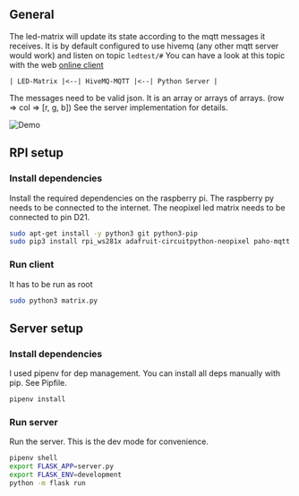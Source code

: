 ## General

The led-matrix will update its state according to the mqtt messages it receives. It is by default configured to use hivemq (any other mqtt server would work) and listen on topic `ledtest/#`
You can have a look at this topic with the web [online client](http://www.hivemq.com/demos/websocket-client/)
```
| LED-Matrix |<--| HiveMQ-MQTT |<--| Python Server |
```

The messages need to be valid json. It is an array or arrays of arrays. (row => col => [r, g, b])
See the server implementation for details.

![Demo](/demo.gif)

## RPI setup
### Install dependencies

Install the required dependencies on the raspberry pi. The raspberry py needs to be connected to the internet. The neopixel led matrix needs to be connected to pin D21.

```bash
sudo apt-get install -y python3 git python3-pip
sudo pip3 install rpi_ws281x adafruit-circuitpython-neopixel paho-mqtt
```

### Run client

It has to be run as root

```bash
sudo python3 matrix.py
```

## Server setup
### Install dependencies
I used pipenv for dep management. You can install all deps manually with pip. See Pipfile.

```bash
pipenv install
```

### Run server
Run the server. This is the dev mode for convenience.

```bash
pipenv shell
export FLASK_APP=server.py
export FLASK_ENV=development
python -m flask run
```




